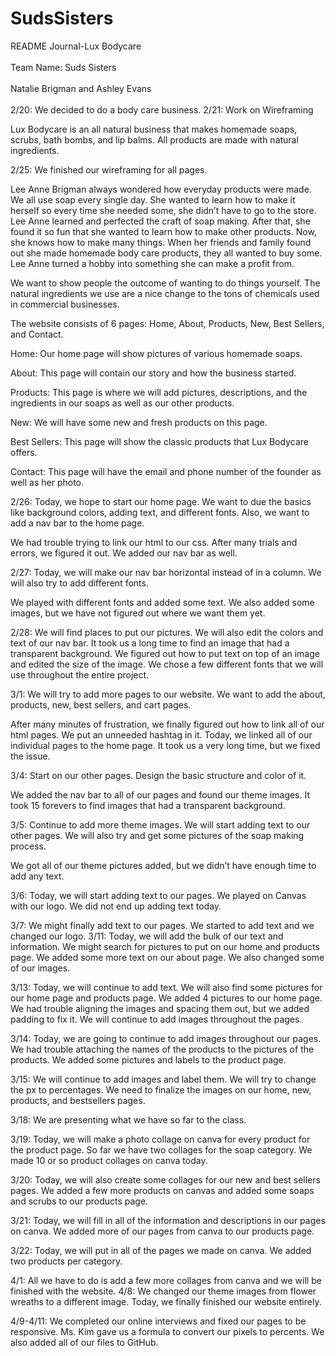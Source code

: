 # SudsSisters
README Journal-Lux Bodycare<br></br>
Team Name: Suds Sisters<br></br>
Natalie Brigman and Ashley Evans<br></br>
2/20: We decided to do a body care business.
2/21: Work on Wireframing

Lux Bodycare is an all natural business that makes homemade soaps, scrubs, bath bombs, and lip balms. All products are made with natural ingredients. 

2/25: We finished our wireframing for all pages.

Lee Anne Brigman always wondered how everyday products were made. We all use soap every single day. She wanted to learn how to make it herself so every time she needed some, she didn’t have to go to the store. Lee Anne learned and perfected the craft of soap making. After that, she found it so fun that she wanted to learn how to make other products. Now, she knows how to make many things. When her friends and family found out she made homemade body care products, they all wanted to buy some. Lee Anne turned a hobby into something she can make a profit from.

We want to show people the outcome of wanting to do things yourself. The natural ingredients we use are a nice change to the tons of chemicals used in commercial businesses.

The website consists of 6 pages: Home, About, Products, New, Best Sellers, and Contact.

Home: Our home page will show pictures of various homemade soaps.

About: This page will contain our story and how the business started.

Products: This page is where we will add pictures, descriptions, and the ingredients in our soaps as well as our other products.

New: We will have some new and fresh products on this page.

Best Sellers: This page will show the classic products that Lux Bodycare offers.

Contact: This page will have the email and phone number of the founder as well as her photo.

2/26: Today, we hope to start our home page. We want to due the basics like background colors, adding text, and different fonts. Also, we want to add a nav bar to the home page.


We had trouble trying to link our html to our css. After many trials and errors, we figured it out. We added our nav bar as well. 

2/27: Today, we will make our nav bar horizontal instead of in a column. We will also try to add different fonts.

We played with different fonts and added some text. We also added some images, but we have not figured out where we want them yet. 

2/28: We will find places to put our pictures. We will also edit the colors and text of our nav bar.
It took us a long time to find an image that had a transparent background.
We figured out how to put text on top of an image and edited the size of the image. We chose a few different fonts that we will use throughout the entire project. 



3/1: We will try to add more pages to our website. We want to add the about, products, new, best sellers, and cart pages.

After many minutes of frustration, we finally figured out how to link all of our html pages. We put an unneeded hashtag in it. Today, we linked all of our individual pages to the home page. It took us a very long time, but we fixed the issue.

3/4: Start on our other pages. Design the basic structure and color of it.

We added the nav bar to all of our pages and found our theme images. It took 15 forevers to find images that had a transparent background. 

3/5: Continue to add more theme images. We will start adding text to our other pages. We will also try and get some pictures of the soap making process.

We got all of our theme pictures added, but we didn’t have enough time to add any text.

3/6: Today, we will start adding text to our pages. We played on Canvas with our logo. We did not end up adding text today. 

3/7: We might finally add text to our pages. We started to add text and we changed our logo.
3/11: Today, we will add the bulk of our text and information. We might search for pictures to put on our home and products page. 
We added some more text on our about page. We also changed some of our images.

3/13: Today, we will continue to add text. We will also find some pictures for our home page and products page. 
We added 4 pictures to our home page. We had trouble aligning the images and spacing them out, but we added padding to fix it. We will continue to add images throughout the pages.

3/14: Today, we are going to continue to add images throughout our pages. 
We had trouble attaching the names of the products to the pictures of the products. We added some pictures and labels to the product page.

3/15: We will continue to add images and label them. We will try to change the px to percentages. We need to finalize the images on our home, new, products, and bestsellers pages.

3/18: We are presenting what we have so far to the class.

3/19: Today, we will make a photo collage on canva for every product for the product page. So far we have two collages for the soap category.
We made 10 or so product collages on canva today.

3/20: Today, we will also create some collages for our new and best sellers pages.
We added a few more products on canvas and added some soaps and scrubs to our products page.

3/21: Today, we will fill in all of the information and descriptions in our pages on canva. 
We added more of our pages from canva to our products page.

3/22: Today, we will put in all of the pages we made on canva.
We added two products per category.

4/1: All we have to do is add a few more collages from canva and we will be finished with the website.
4/8: We changed our theme images from flower wreaths to a different image.
Today, we finally finished our website entirely.

4/9-4/11: We completed our online interviews and fixed our pages to be responsive. Ms. Kim gave us a formula to convert our pixels to percents. We also added all of our files to GitHub.
